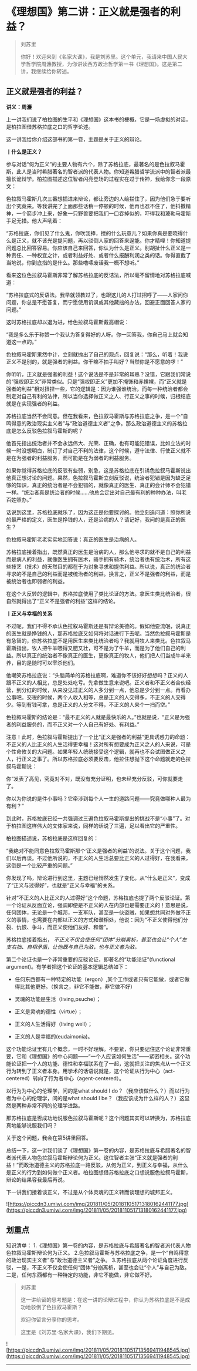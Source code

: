 # 《理想国》第二讲：正义就是强者的利益？

> 刘苏里
> 
> 你好！欢迎来到《名家大课》，我是刘苏里。这个单元，我请来中国人民大学哲学院周濂教授，为你讲读西方政治哲学第一书《理想国》。这是第二讲，我继续给你转述。

## 正义就是强者的利益？

 **讲义：周濂**

上一讲我们说了柏拉图的生平和《理想国》这本书的梗概，它是一场虚拟的对话，是柏拉图借苏格拉底之口的哲学论述。

这一讲我给你介绍这部书的第一卷，主题是关于正义的辩论。

 **丨什么是正义？**

参与对话“何为正义”的主要人物有六个，除了苏格拉底，最著名的是色拉叙马霍斯，此人是当时希腊著名的智者派的代表人物。你知道希腊哲学流派中的智者派最擅长诡辩学。柏拉图描述这位智者闪亮登场的过程实在过于传神，我给你念一段原文：

色拉叙马霍斯几次三番想插进来辩论，都让旁边的人给拦住了，因为他们急于要听出个究竟来。等我讲完了上面那些话稍一停顿的时候，他再也忍不住了，他抖擞精神，一个箭步冲上来，好象一只野兽要把我们一口吞掉似的，吓得我和玻勒马霍斯手足无措。他大声吼着：

“苏格拉底，你们见了什么鬼，你吹我捧，搅的什么玩意儿？如果你真是要晓得什么是正义，就不该光是提问题，再以驳倒人家的回答来逞能。你才精哩！你知道提问题总比回答容易。你应该自己来回答，你认为什么是正义。别胡扯什么正义是一种责任、一种权宜之计，或者利益好处、或者什么报酬利润之类的话。你得直截了当地说，你到底指的是什么。那些噜嗦废话我一概不想听。”

看来这位色拉叙马霍斯非常了解苏格拉底的反诘法，所以毫不留情地对苏格拉底喊道：

“苏格拉底式的反语法。我早就领教过了，也跟这儿的人打过招呼了——人家问你问题，你总是不愿答复，而宁愿使用讥讽或其他藏拙的办法，回避正面回答人家的问题。”

这时苏格拉底却以退为进，给色拉叙马霍斯戴高帽说：

“我是多么乐于称赞一个我认为答复得好的人呀。你一回答我，你自己马上就会知道这一点的。”

色拉叙马霍斯果然中计，立刻就抛出了自己的观点，回复说：“那么，听着！我说正义不是别的，就是强者的利益。你干嘛不拍手叫好？当然你是不愿意的啰！”

你听听，正义就是强者的利益！这个说法是不是非常的耳熟？没错，它跟我们常说的“强权即正义”非常类似。只是“强权即正义”更加不掩饰和赤裸裸，而“正义就是强者的利益”相对扭捏一些，它的逻辑是：因为谁强谁统治，而每一种统治者都会制定对自己有利的法律，所以当你选择做正义之人、行正义之事的时候，归根结底就是在实现强者的利益。

苏格拉底当然不会同意。但在我看来，色拉叙马霍斯与苏格拉底之争，是一个“自鸣得意的政治现实主义者”与“政治道德主义者”之争。那么政治道德主义的苏格拉底是怎么反驳色拉叙马霍斯的呢？

他首先指出统治者并不会永远伟大、光荣、正确，也有可能犯错误，比如立法的时候一时没想明白，制订了对自己不利的法律，这个时候，遵守法律、行使正义就不是在为强者的利益服务，而可能是在为弱者的利益服务。

如果你觉得苏格拉底的反驳有些弱，别急，这是苏格拉底在引诱色拉叙马霍斯说出他真正想讨论的问题。果然，色拉叙马霍斯立刻反驳说，统治者犯错是因为缺乏足够的知识，真正的统治者是不会犯错的，就像真正的医生、真正的会计师不会犯错一样。“统治者真是统治者的时候……他总会定出对自己最有利的种种办法，叫老百姓照办。”

话说到这里，苏格拉底就乐了，因为这正是他要探讨的。他立刻追问道：照你所说的最严格的定义，医生是挣钱的人，还是治病的人？请记好，我问的是真正的医生？

色拉叙马霍斯老老实实地回答说：真正的医生是治病的人。

苏格拉底接着指出，既然真正的医生是治病的人，那么他寻求的就不是自己的利益而是病人的利益，就像医生拥有医术，骑手拥有骑术，统治者也有统治术，所有这些技艺（技术）的天然目的都在于为对象寻求和提供利益。所以说，真正的统治者寻求的不是自己的利益而是被统治者的利益。换言之，正义不是强者的利益，而是被统治者也即弱者的利益。

在这个大反转的逻辑中，苏格拉底使用了类比论证的方法。拿医生类比统治者，很自然就得出了“正义不是强者的利益”这样的结论。

 **丨正义与幸福的关系**

不过呢，我们不得不承认色拉叙马霍斯还是有辩论美德的。假如他耍流氓，说真正的医生就是挣钱的人，那苏格拉底又如何将对话进行下去呢。当然色拉叙马霍斯是有急智的，你苏格拉底不是用医生来类比统治者吗？我就用牧人来类比。色拉叙马霍斯指出，牧人把牛羊喂得又肥又壮，可不是为了牛羊，而是为了他们自己的利益。所以真正的统治者不像真正的医生，更像真正的牧人，他们把人们当成牛羊来养，目的是随时可以宰杀他们。

他嘲笑苏格拉底说：“头脑简单的苏格拉底啊，难道你不该好好想想吗？正义的人跟不正义的人相比，总是处处吃亏。先拿做生意来说吧。正义者和不正义者合伙经营，到分红的时候，从来没见过正义的人多分到一点，他总是少分到一点。再看办公事吧。交税的时候，两个人收入相等，总是正义的人交得多，不正义的人交得少。等到有钱可拿，总是正义的人分文不得，不正义的人来个一扫而空。”

色拉叙马霍斯的结论是：“最不正义的人就是最快乐的人。”也就是说，“正义是为强者的利益服务的，而不正义对一个人自己有好处、有利益。”

注意！此时，色拉叙马霍斯提出了一个比“正义是强者的利益”更具诱惑力的命题：不正义的人比正义的人生活得更幸福！这对所有想要成为正义之人的人来说，可是个性命攸关的大问题。如果年轻人统统接受这个逻辑，就再也不会试图做正义之人，行正义之事了。所以苏格拉底必须要反击，他拉住想抛下这个命题就走的色拉叙马霍斯说：

你“发表了高见，究竟对不对，既没有充分证明，也未经充分反驳，可你就要走了。

你以为你说的是件小事吗？它牵涉到每个人一生的道路问题——究竟做哪种人最为有利？”

到此时，苏格拉底已经一共强调过三遍色拉叙马霍斯提出的挑战不是“小事”了。对于柏拉图这样伟大的文体家来说，同样的话说了三遍，足以看出它的严重性。

柏拉图描述说，苏格拉底是这样回复的：

“我绝对不能同意色拉叙马霍斯那个‘正义是强者的利益’的说法。关于这个问题，我们以后再谈。不过他所说的，不正义的人生活总要比正义的人过得好，在我看来，这倒是一个比较严重的问题。”

你发现了吗，辩论进行到这里，主题已经悄然发生了变化。从“什么是正义”，变成了“正义与过得好”，也就是“正义与幸福”的关系。

针对“不正义的人比正义的人过得好”这个命题，苏格拉底也提了两个反驳论证。第一个论证从反面立论，强调即便是不正义的人在内部也是需要正义的！意思是说，任何团体，无论是一个城邦，一支军队，甚至是一伙盗贼，如果想共同对外做不正义的事情，也需要在内部以正义的方式和谐相处，他说：因为“不正义使得他们分裂、仇恨、争斗，而正义使他们友好、和谐”。

苏格拉底接着指出， *不正义不仅会使任何“团体”分崩离析，甚至也会让“个人”左支右拙、自相矛盾，让他既与自己为敌，也与正义者为敌。*

第二个论证也是一个非常重要的反驳论证，即著名的“功能论证”(functional argument)。有学者把这个论证的基本逻辑总结如下：

* 任何东西都有一种特定的功能（ergon）,某个工作或者只有它能做，或者它做得比其他更好。（换言之，非它不能做，非它做不好）

* 灵魂的功能是生活（living,psuche）；

* 正义是灵魂的德性（virtue）；

* 正义的人生活得好（living well）；

* 正义的人是幸福的(eudaimonia)。

这个功能论证里有几个概念，一时不好理解。不要紧，你只要记住这个论证非常重要，它和《理想国》的中心问题——“一个人应该如何生活”——紧密相关。这个功能论证把一个人的功能、德性和幸福联系在了一起，这就把关注的焦点从一个正义行为转到了正义者本身。用学术的话语说就是，这个论证从行为中心（act-centered）转向了行为者中心（agent-centered）。

以行为为中心的伦理学，问的是what should I do？（我应该做什么？）而以行为者为中心的伦理学，问的是what should I be？（我应该成为什么样的人？）这显然是两种非常不同的伦理学进路。

那苏格拉底是否成功地说服色拉叙马霍斯呢？这个问题其实可以转换为，苏格拉底真地能够说服我们吗？

关于这个问题，我会在第5讲里回答。

总结一下，这一讲我们谈了《理想国》第一卷的内容，是苏格拉底与希腊著名的智者派代表人物色拉叙马霍斯辩论何为正义。这位智者主张“正义就是强者的利益！”而政治道德主义的苏格拉底一路反驳，从何为正义，到正义与幸福，从什么是正义的行为到如何做个正义者。柏拉图想借苏格拉底之口想说服色拉叙马霍斯，辩论的结果容我最后再说。

下一讲我们接着谈正义，不过是从个体灵魂的正义转而谈理想的城邦正义。

![https://piccdn3.umiwi.com/img/201811/05/201811051713180162441177.jpg](https://piccdn3.umiwi.com/img/201811/05/201811051713180162441177.jpg)

## 划重点

知识清单：
1.《理想国》第一卷的内容，是苏格拉底与希腊著名的智者派代表人物色拉叙马霍斯辩论何为正义。
2.色拉叙马霍斯与苏格拉底之争，是一个“自鸣得意的政治现实主义者”与“政治道德主义者”之争。
3.苏格拉底从两个论证角度进行反驳，一是，不正义不仅会使任何“团体”分崩离析，甚至也会让“个人”与自己为敌。二是，任何东西都有一种特定的功能，非它不能做，非它做不好。


> 刘苏里
> 
> 这一讲给留的思考题是：在这一讲的论辩过程中，你认为苏格拉底是不是成功地驳倒了色拉叙马霍斯？
> 
> 欢迎你留言分享你的思考。
> 
> 这里是《刘苏里·名家大课》，我们下期见。

![https://piccdn3.umiwi.com/img/201811/05/201811051713569411948545.jpg](https://piccdn3.umiwi.com/img/201811/05/201811051713569411948545.jpg)

---
